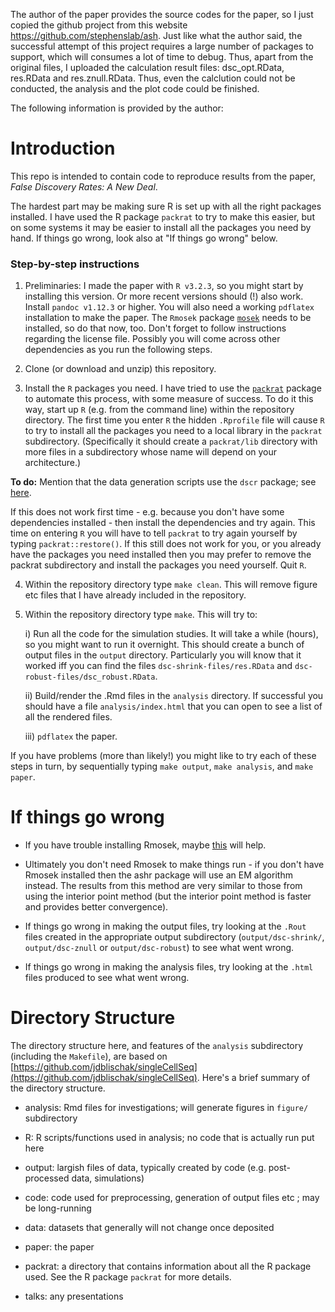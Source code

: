 
The author of the paper provides the source codes for the paper, so I just copied the github project from this website https://github.com/stephenslab/ash. Just like what the author said, the successful attempt of this project requires a large number of packages to support, which will consumes a lot of time to debug. Thus, apart from the original files, I uploaded the calculation result files: dsc_opt.RData, res.RData and res.znull.RData. Thus, even the calclution could not be conducted, the analysis and the plot code could be finished. 

The following information is provided by the author:


# Introduction

This repo is intended to contain code to reproduce results
from the paper, *False Discovery Rates: A New Deal*.

The hardest part may be making sure R is set up with all the right
packages installed. I have used the R package `packrat` to try to
make this easier, but on some systems it may be easier to install all
the packages you need by hand. If things go wrong, look also at
"If things go wrong" below.

### Step-by-step instructions

1. Preliminaries: I made the paper with `R v3.2.3`, so you might start
by installing this version. Or more recent versions should (!) also
work. Install `pandoc v1.12.3` or higher. You will also need a working
`pdflatex` installation to make the paper. The `Rmosek` package
[`mosek`](https://www.mosek.com/resources/downloads) needs to be
installed, so do that now, too. Don't forget to follow instructions
regarding the license file. Possibly you will come across other
dependencies as you run the following steps.

2. Clone (or download and unzip) this repository.

3. Install the `R` packages you need. I have tried to use the
[`packrat`](https://rstudio.github.io/packrat/) package to automate
this process, with some measure of success. To do it this way, start up
`R` (e.g. from the command line) within the repository directory. The
first time you enter `R` the hidden `.Rprofile` file will cause `R` to
try to install all the packages you need to a local library in the
`packrat` subdirectory. (Specifically it should create a `packrat/lib`
directory with more files in a subdirectory whose name will depend on
your architecture.)

**To do:** Mention that the data generation scripts use the `dscr`
package; see [here](http://github.com/stephens999/dscr).

If this does not work first time - e.g. because you don't have some
dependencies installed - then install the dependencies and try again.
This time on entering `R` you will have to tell `packrat` to try again
yourself by typing `packrat::restore()`.  If this still does not work
for you, or you already have the packages you need installed then you
may prefer to remove the packrat subdirectory and install the packages
you need yourself. Quit `R`.

4. Within the repository directory type `make clean`. This will remove
figure etc files that I have already included in the repository.

5. Within the repository directory type `make`. This will try to:

      i) Run all the code for the simulation studies. It will take a
while (hours), so you might want to run it overnight. This should
create a bunch of output files in the `output` directory. Particularly
you will know that it worked iff you can find the files
`dsc-shrink-files/res.RData` and `dsc-robust-files/dsc_robust.RData`.

      ii) Build/render the .Rmd files in the `analysis` directory. If
      successful you should have a file `analysis/index.html` that you
      can open to see a list of all the rendered files.

      iii) `pdflatex` the paper.

If you have problems (more than likely!) you might like to try each of
these steps in turn, by sequentially typing `make output`, `make
analysis`, and `make paper`.

# If things go wrong

- If you have trouble installing Rmosek, maybe
  [this](http://r-forge.r-project.org/scm/viewvc.php/*checkout*/pkg/inst/doc/userguide.pdf?root=rmosek)
  will help.

- Ultimately you don't need Rmosek to make things run - if you don't
have Rmosek installed then the ashr package will use an EM algorithm
instead. The results from this method are very similar to those from
using the interior point method (but the interior point method is
faster and provides better convergence).

- If things go wrong in making the output files, try looking at the
`.Rout` files created in the appropriate output subdirectory
(`output/dsc-shrink/`, `output/dsc-znull` or `output/dsc-robust`) to
see what went wrong.

- If things go wrong in making the analysis files, try looking at the
  `.html` files produced to see what went wrong.

# Directory Structure

The directory structure here, and features of the `analysis`
subdirectory (including the `Makefile`), are based on
[https://github.com/jdblischak/singleCellSeq](https://github.com/jdblischak/singleCellSeq). Here's
a brief summary of the directory structure.

+ analysis: Rmd files for investigations; will generate figures in
`figure/` subdirectory

+ R: R scripts/functions used in analysis; no code that is actually
run put here

+ output: largish files of data, typically created by code
(e.g. post-processed data, simulations)

+ code: code used for preprocessing, generation of output files etc ;
may be long-running

+ data: datasets that generally will not change once deposited

+ paper: the paper

+ packrat: a directory that contains information about all the R package used.
See the R package `packrat` for more details.

+ talks: any presentations
